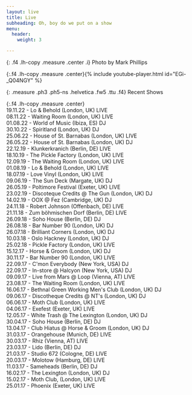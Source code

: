 ```yaml
---
layout: live
title: Live
subheading: Oh, boy do we put on a show
menu:
  header:
    weight: 3

---
```

{: .f4 .lh-copy .measure .center .i}
Photo by Mark Phillips

{:.f4 .lh-copy .measure .center}{% include youtube-player.html id="EGi-_Q04NGY" %}

{: .measure .ph3 .ph5-ns .helvetica .fw5 .ttu .f4}
Recent Shows

{:.f4 .lh-copy .measure .center}  
19\.11.22 - Lo & Behold (London, UK) LIVE  
08\.11.22 - Waiting Room (London, UK) LIVE  
01\.08.22 - World of Music  (Ibiza, ES) DJ  
30\.10.22 - Spiritland (London, UK) DJ  
25\.06.22 - House of St. Barnabas (London, UK) LIVE  
26\.05.22 - House of St. Barnabas (London, UK) DJ  
22\.12.19 - Klunkerkranich (Berlin, DE) LIVE  
18\.10.19 - The Pickle Factory (London, UK) LIVE  
12\.09.19 - The Waiting Room (London, UK) LIVE  
01\.08.19 - Lo & Behold (London, UK) LIVE  
18\.07.19 - Love Vinyl (London, UK) LIVE  
09\.06.19 - The Sun Deck (Margate, UK) DJ  
26\.05.19 - Poltimore Festival (Exeter, UK) LIVE  
23\.02.19 - Discoteque Credits @ The Gun (London, UK) DJ  
14\.02.19 - OOX @ Fez (Cambridge, UK) DJ  
24\.11.18 - Robert Johnson (Offenbach, DE) LIVE  
21\.11.18 - Zum böhmischen Dorf (Berlin, DE) LIVE  
26\.09.18 - Soho House (Berlin, DE) DJ  
26\.08.18 - Bar Number 90 (London, UK) DJ  
26\.07.18 - Brilliant Corners (London, UK) DJ  
10\.03.18 - Oslo Hackney (London, UK) DJ  
25\.02.18 - Pickle Factory (London, UK) LIVE  
15\.12.17 - Horse & Groom (London, UK) DJ  
30\.11.17 - Bar Number 90 (London, UK) LIVE  
22\.09.17 - C'mon Everybody (New York, USA) DJ  
22\.09.17 - In-store @ Halcyon (New York, USA) DJ  
09\.09.17 - Live from Mars @ Loop (Vienna, AT) LIVE  
23\.08.17 - The Waiting Room (London, UK) LIVE  
16\.06.17 - Bethnal Green Working Men's Club (London, UK) DJ  
09\.06.17 - Discotheque Credits @ NT's (London, UK) DJ  
06\.06.17 - Moth Club (London, UK) LIVE  
04\.06.17 - Exefest (Exeter, UK) LIVE  
12\.05.17 - White Trash @ The Lexington (London, UK) DJ  
30\.04.17 - Soho House (Berlin, DE) DJ  
13\.04.17 - Club Hiatus @ Horse & Groom (London, UK) DJ  
31\.03.17 - Orangehouse (Munich, DE) LIVE  
30\.03.17 - Rhiz (Vienna, AT) LIVE  
23\.03.17 - Lido (Berlin, DE) DJ  
21\.03.17 - Studio 672 (Cologne, DE) LIVE  
20\.03.17 - Molotow (Hamburg, DE) LIVE  
11\.03.17 - Sameheads (Berlin, DE) DJ  
16\.02.17 - The Lexington (London, UK) DJ  
15\.02.17 - Moth Club, (London, UK) LIVE  
25\.01.17 - Phoenix (Exeter, UK) LIVE
